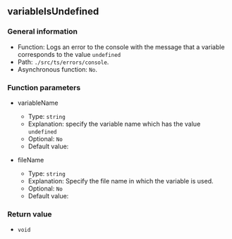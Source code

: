 ## variableIsUndefined

### General information

- Function: Logs an error to the console with the message that a variable corresponds to the value `undefined`
- Path: `./src/ts/errors/console`.
- Asynchronous function: `No`.

### Function parameters

- variableName

  - Type: `string`
  - Explanation: specify the variable name which has the value `undefined`
  - Optional: `No`
  - Default value:

- fileName

  - Type: `string`
  - Explanation: Specify the file name in which the variable is used.
  - Optional: `No`
  - Default value:

### Return value

- `void`
